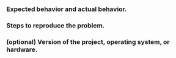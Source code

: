 ### Expected behavior and actual behavior.

### Steps to reproduce the problem.

### (optional) Version of the project, operating system, or hardware.
